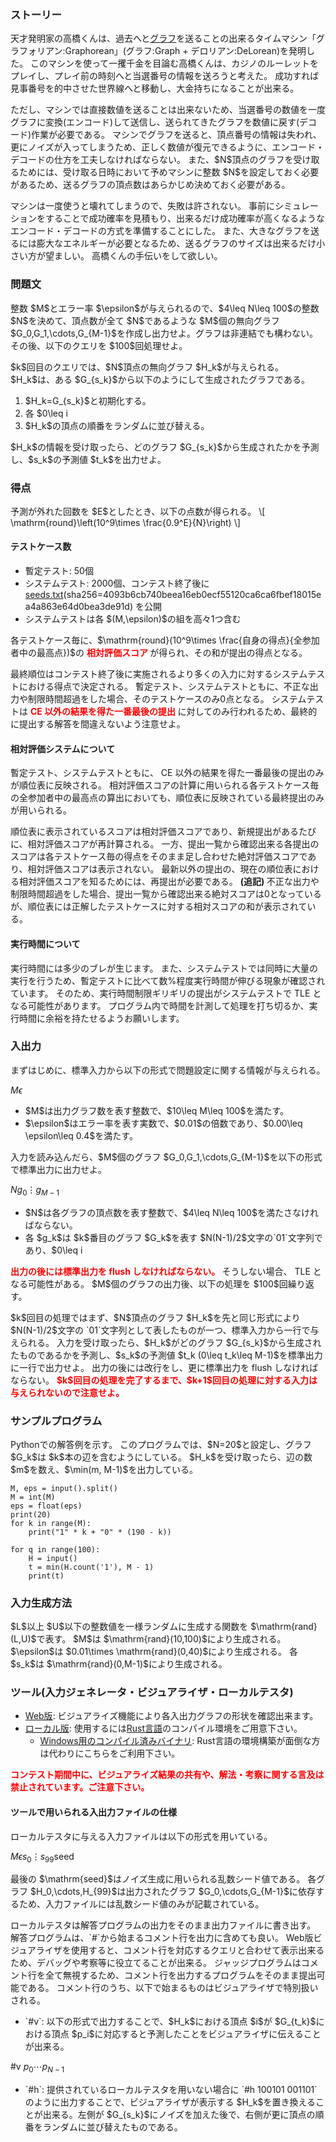 
<div>

<span>

<span>

<div>

<section>

### **ストーリー**

<p>
天才発明家の高橋くんは、過去へと<a href="https://ja.wikipedia.org/wiki/%E3%82%B0%E3%83%A9%E3%83%95_(%E3%83%87%E3%83%BC%E3%82%BF%E6%A7%8B%E9%80%A0)">グラフ</a>を送ることの出来るタイムマシン「グラフォリアン:Graphorean」(グラフ:Graph + デロリアン:DeLorean)を発明した。
このマシンを使って一攫千金を目論む高橋くんは、カジノのルーレットをプレイし、プレイ前の時刻へと当選番号の情報を送ろうと考えた。
成功すれば見事番号を的中させた世界線へと移動し、大金持ちになることが出来る。
</p>

<p>
ただし、マシンでは直接数値を送ることは出来ないため、当選番号の数値を一度グラフに変換(エンコード)して送信し、送られてきたグラフを数値に戻す(デコード)作業が必要である。
マシンでグラフを送ると、頂点番号の情報は失われ、更にノイズが入ってしまうため、正しく数値が復元できるように、エンコード・デコードの仕方を工夫しなければならない。
また、$N$頂点のグラフを受け取るためには、受け取る日時において予めマシンに整数 $N$を設定しておく必要があるため、送るグラフの頂点数はあらかじめ決めておく必要がある。
</p>

<p>
マシンは一度使うと壊れてしまうので、失敗は許されない。
事前にシミュレーションをすることで成功確率を見積もり、出来るだけ成功確率が高くなるようなエンコード・デコードの方式を準備することにした。
また、大きなグラフを送るには膨大なエネルギーが必要となるため、送るグラフのサイズは出来るだけ小さい方が望ましい。
高橋くんの手伝いをして欲しい。
</p>

</section>

</div>

<div>

<section>

### **問題文**

<p>
整数 $M$とエラー率 $\epsilon$が与えられるので、$4\leq N\leq 100$の整数 $N$を決めて、頂点数が全て $N$であるような $M$個の無向グラフ $G_0,G_1,\cdots,G_{M-1}$を作成し出力せよ。グラフは非連結でも構わない。
その後、以下のクエリを $100$回処理せよ。
</p>

<p>
$k$回目のクエリでは、$N$頂点の無向グラフ $H_k$が与えられる。
$H_k$は、ある $G_{s_k}$から以下のようにして生成されたグラフである。
</p>

<ol>

<li>
$H_k=G_{s_k}$と初期化する。
</li>

<li>
各 $0\leq i<j\leq N-1$の組 $(i,j)$について、確率 $\epsilon$で$H_k$が辺 $(i,j)$を含むか否かを反転する。
</li>

<li>
$H_k$の頂点の順番をランダムに並び替える。
</li>

</ol>

<p>
$H_k$の情報を受け取ったら、どのグラフ $G_{s_k}$から生成されたかを予測し、$s_k$の予測値 $t_k$を出力せよ。
</p>

</section>

</div>

<div>

<section>

### **得点**

<p>
予測が外れた回数を $E$としたとき、以下の点数が得られる。
\[
    \mathrm{round}\left(10^9\times \frac{0.9^E}{N}\right)
\]
</p>

#### **テストケース数**

<ul>

<li>
暫定テスト: 50個
</li>

<li>
システムテスト: 2000個、コンテスト終了後に <a href="https://img.atcoder.jp/ahc016/seeds.txt">seeds.txt</a>(sha256=4093b6cb740beea16eb0ecf55120ca6ca6fbef18015ea4a863e64d0bea3de91d) を公開
</li>

<li>
システムテストは各 $(M,\epsilon)$の組を高々1つ含む
</li>

</ul>

<p>
各テストケース毎に、$\mathrm{round}(10^9\times \frac{自身の得点}{全参加者中の最高点})$の
<font color="red">
<strong>
相対評価スコア
</strong>
</font>
が得られ、その和が提出の得点となる。
</p>

<p>
最終順位はコンテスト終了後に実施されるより多くの入力に対するシステムテストにおける得点で決定される。
暫定テスト、システムテストともに、不正な出力や制限時間超過をした場合、そのテストケースのみ0点となる。
システムテストは
<font color="red">
<strong>

<span>
CE
</span>
以外の結果を得た一番最後の提出
</strong>
</font>
に対してのみ行われるため、最終的に提出する解答を間違えないよう注意せよ。
</p>

#### **相対評価システムについて**

<p>
暫定テスト、システムテストともに、
<span>
CE
</span>
以外の結果を得た一番最後の提出のみが順位表に反映される。
相対評価スコアの計算に用いられる各テストケース毎の全参加者中の最高点の算出においても、順位表に反映されている最終提出のみが用いられる。
</p>

<p>
順位表に表示されているスコアは相対評価スコアであり、新規提出があるたびに、相対評価スコアが再計算される。
一方、提出一覧から確認出来る各提出のスコアは各テストケース毎の得点をそのまま足し合わせた絶対評価スコアであり、相対評価スコアは表示されない。
最新以外の提出の、現在の順位表における相対評価スコアを知るためには、再提出が必要である。

<strong>
(追記)
</strong>
不正な出力や制限時間超過をした場合、提出一覧から確認出来る絶対スコアは0となっているが、順位表には正解したテストケースに対する相対スコアの和が表示されている。
</p>

#### **実行時間について**

<p>
実行時間には多少のブレが生じます。
また、システムテストでは同時に大量の実行を行うため、暫定テストに比べて数%程度実行時間が伸びる現象が確認されています。
そのため、実行時間制限ギリギリの提出がシステムテストで
<span>
TLE
</span>
となる可能性があります。
プログラム内で時間を計測して処理を打ち切るか、実行時間に余裕を持たせるようお願いします。
</p>

</section>

</div>

<div>

<section>

### **入出力**

<p>
まずはじめに、標準入力から以下の形式で問題設定に関する情報が与えられる。
</p>

<div>

$M$$\epsilon$
</div>

<ul>

<li>
$M$は出力グラフ数を表す整数で、$10\leq M\leq 100$を満たす。
</li>

<li>
$\epsilon$はエラー率を表す実数で、$0.01$の倍数であり、$0.00\leq \epsilon\leq 0.4$を満たす。
</li>

</ul>

<p>
入力を読み込んだら、$M$個のグラフ $G_0,G_1,\cdots,G_{M-1}$を以下の形式で標準出力に出力せよ。
</p>

<div>

$N$$g_0$$\vdots$$g_{M-1}$
</div>

<ul>

<li>
$N$は各グラフの頂点数を表す整数で、$4\leq N\leq 100$を満たさなければならない。
</li>

<li>
各 $g_k$は $k$番目のグラフ $G_k$を表す $N(N-1)/2$文字の`01`文字列であり、$0\leq i<j\leq N-1$を満たす各 $(i,j)$について、$G_k$が辺 $(i,j)$を含むならば `1`、含まないならば `0`として $(i,j)$の辞書順に並べたものである。例えば、$N=4$のとき、文字列 `100101`は $4$点が直線上につながったグラフを表す。
</li>

</ul>

<p>

<font color="red">
<strong>
出力の後には標準出力を flush しなければならない。
</strong>
</font>
そうしない場合、
<span>
TLE
</span>
となる可能性がある。
$M$個のグラフの出力後、以下の処理を $100$回繰り返す。
</p>

<p>
$k$回目の処理ではまず、$N$頂点のグラフ $H_k$を先と同じ形式により $N(N-1)/2$文字の `01`文字列として表したものが一つ、標準入力から一行で与えられる。
入力を受け取ったら、$H_k$がどのグラフ $G_{s_k}$から生成されたものであるかを予測し、$s_k$の予測値 $t_k (0\leq t_k\leq M-1)$を標準出力に一行で出力せよ。
出力の後には改行をし、更に標準出力を flush しなければならない。

<font color="red">
<strong>
$k$回目の処理を完了するまで、$k+1$回目の処理に対する入力は与えられないので注意せよ。
</strong>
</font>

</p>

</section>

</div>

<div>

<section>

### **サンプルプログラム**

<p>
Pythonでの解答例を示す。
このプログラムでは、$N=20$と設定し、グラフ $G_k$は $k$本の辺を含むようにしている。
$H_k$を受け取ったら、辺の数 $m$を数え、$\min(m, M-1)$を出力している。
</p>

```
M, eps = input().split()
M = int(M)
eps = float(eps)
print(20)
for k in range(M):
    print("1" * k + "0" * (190 - k))

for q in range(100):
    H = input()
    t = min(H.count('1'), M - 1)
    print(t)
```

</section>

</div>

<div>

<section>

### **入力生成方法**

<p>
$L$以上 $U$以下の整数値を一様ランダムに生成する関数を $\mathrm{rand}(L,U)$で表す。
$M$は $\mathrm{rand}(10,100)$により生成される。
$\epsilon$は $0.01\times \mathrm{rand}(0,40)$により生成される。
各 $s_k$は $\mathrm{rand}(0,M-1)$により生成される。
</p>

</section>

</div>

<div>

<section>

### **ツール(入力ジェネレータ・ビジュアライザ・ローカルテスタ)**

<ul>

<li>
<a href="https://img.atcoder.jp/ahc016/d5f3c281.html?lang=ja">Web版</a>: ビジュアライズ機能により各入出力グラフの形状を確認出来ます。
</li>

<li>
<a href="https://img.atcoder.jp/ahc016/d5f3c281.zip">ローカル版</a>: 使用するには<a href="https://www.rust-lang.org/ja">Rust言語</a>のコンパイル環境をご用意下さい。
<ul>

<li>
<a href="https://img.atcoder.jp/ahc016/d5f3c281_windows.zip">Windows用のコンパイル済みバイナリ</a>: Rust言語の環境構築が面倒な方は代わりにこちらをご利用下さい。
</li>

</ul>

</li>

</ul>

<p>

<font color="red">
<strong>
コンテスト期間中に、ビジュアライズ結果の共有や、解法・考察に関する言及は禁止されています。ご注意下さい。
</strong>
</font>

</p>

#### **ツールで用いられる入出力ファイルの仕様**

<p>
ローカルテスタに与える入力ファイルは以下の形式を用いている。
</p>

<div>

$M$$\epsilon$$s_0$$\vdots$$s_{99}$$\mathrm{seed}$
</div>

<p>
最後の $\mathrm{seed}$はノイズ生成に用いられる乱数シード値である。
各グラフ $H_0,\cdots,H_{99}$は出力されたグラフ $G_0,\cdots,G_{M-1}$に依存するため、入力ファイルには乱数シード値のみが記載されている。
</p>

<p>
ローカルテスタは解答プログラムの出力をそのまま出力ファイルに書き出す。
解答プログラムは、`#`から始まるコメント行を出力に含めても良い。
Web版ビジュアライザを使用すると、コメント行を対応するクエリと合わせて表示出来るため、デバッグや考察等に役立てることが出来る。
ジャッジプログラムはコメント行を全て無視するため、コメント行を出力するプログラムをそのまま提出可能である。
コメント行のうち、以下で始まるものはビジュアライザで特別扱いされる。
</p>

<ul>

<li>
`#v`: 以下の形式で出力することで、$H_k$における頂点 $i$が $G_{t_k}$における頂点 $p_i$に対応すると予測したことをビジュアライザに伝えることが出来る。
</li>

</ul>

<div>

#v $p_0$$\cdots$$p_{N-1}$
</div>

<ul>

<li>
`#h`: 提供されているローカルテスタを用いない場合に `#h 100101 001101`のように出力することで、ビジュアライザが表示する $H_k$を置き換えることが出来る。左側が $G_{s_k}$にノイズを加えた後で、右側が更に頂点の順番をランダムに並び替えたものである。
</li>

</ul>

</section>

</div>

</span>

</span>

</div>
